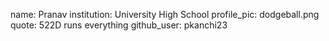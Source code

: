 name: Pranav
institution: University High School
profile_pic: dodgeball.png
quote: 522D runs everything
github_user: pkanchi23
